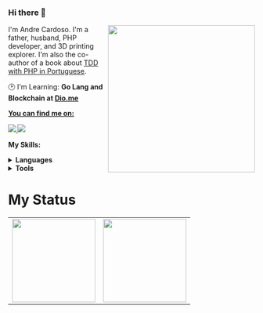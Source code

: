 ### Hi there 👋

<img src="https://upload.wikimedia.org/wikipedia/commons/thumb/3/31/Webysther_20160423_-_Elephpant.svg/2560px-Webysther_20160423_-_Elephpant.svg.png" min-width="300px" max-width="300px" width="300px" align="right">

<p align="left"> 
      I'm Andre Cardoso. I'm a father, husband, PHP developer, and 3D printing explorer. I'm also the co-author of a book about <a href="https://tddcomphp.andrebian.com" target="_blank">TDD with PHP in Portuguese</a>.
</p>

<p align="left">
  🕑 I'm Learning: <strong>Go Lang and Blockchain at <a href="dio.me">Dio.me</strong>
</p>


<p align="left">
 <strong>You can find me on:<strong>
</p>

<p align="left">
<a href="mailto:andrecardosodev@gmail.com">
  <img src="https://img.shields.io/badge/-Gmail-gray?style=flat-square&labelColor=white&logo=gmail&logoColor=gray&link=mailto:andrecardosodev@gmail.com" />
</a>

<a href="https://www.linkedin.com/in/andrebian" alt="LinkedIn">
  <img src="https://img.shields.io/badge/-Linkedin-gray?style=flat-square&labelColor=gray&logo=Linkedin&logoColor=white&link=https://www.linkedin.com/in/andrebian/"/>
</a>


<strong>My Skills:<strong>
  
 <details>
    <summary>Languages</summary>
    
  ![PHP](https://img.shields.io/badge/php-100000?style=for-the-badge&logo=php&logoColor=#8892bf)
  ![Shell](https://img.shields.io/badge/shell-script-100000?style=for-the-badge&logo=shellscript)
  ![Javascript](https://img.shields.io/badge/javascript-100000?style=for-the-badge&logo=JavaScript)
  ![CSS3](https://img.shields.io/badge/css3-100000?style=for-the-badge&logo=css3&logoColor=blue)
  ![HTML5](https://img.shields.io/badge/html-100000?style=for-the-badge&logo=html5)
  </details>
  <details>
    <summary>Tools</summary>
    
  ![Git](https://img.shields.io/badge/git-100000?style=for-the-badge&logo=git)
  ![PHPUnit](https://img.shields.io/badge/phpunit-100000?style=for-the-badge&logo=phpunit&logoColor=green)
  ![Xdebug](https://img.shields.io/badge/xdebug-100000?style=for-the-badge&logo=xdebug&logoColor=green)
  ![Postman](https://img.shields.io/badge/postman-100000?style=for-the-badge&logo=postman)
  </details>
  
# My Status
<div>
  <table style="margin: 0 auto;" align="center">
    <tr>
      <td>
        <img height="170px" src="https://github-readme-streak-stats.herokuapp.com/?user=andrebian&theme=react&hide_border=false"/>
      </td>
      <td>
        <img height="170px" src="https://github-readme-stats.vercel.app/api/top-langs/?username=andrebian&layout=compact&theme=react&count_private=true"/>
      </td>
    </tr>
  </table>
</div>


<!--
**andrebian/andrebian** is a ✨ _special_ ✨ repository because its `README.md` (this file) appears on your GitHub profile.

Here are some ideas to get you started:

- 🔭 I’m currently working on ...
- 🌱 I’m currently learning ...
- 👯 I’m looking to collaborate on ...
- 🤔 I’m looking for help with ...
- 💬 Ask me about ...
- 📫 How to reach me: ...
- 😄 Pronouns: ...
- ⚡ Fun fact: ...
-->
